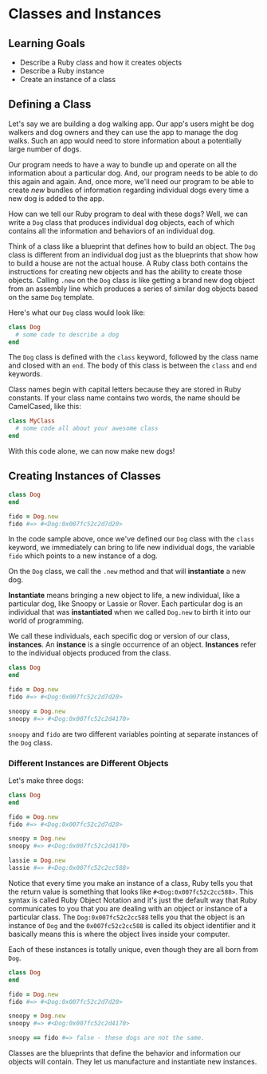 # Classes and Instances

## Learning Goals

- Describe a Ruby class and how it creates objects
- Describe a Ruby instance
- Create an instance of a class

## Defining a Class

Let's say we are building a dog walking app. Our app's users might be dog
walkers and dog owners and they can use the app to manage the dog walks. Such an
app would need to store information about a potentially large number of dogs.

Our program needs to have a way to bundle up and operate on all the information
about a particular dog. And, our program needs to be able to do this again and
again. And, once more, we'll need our program to be able to create _new_ bundles
of information regarding individual dogs every time a new dog is added to the
app.

How can we tell our Ruby program to deal with these dogs? Well, we can write a
`Dog` class that produces individual dog objects, each of which contains all the
information and behaviors of an individual dog.

Think of a class like a blueprint that defines how to build an object. The
`Dog` class is different from an individual dog just as the blueprints that show
how to build a house are not the actual house. A Ruby class both contains the
instructions for creating new objects and has the ability to create those
objects. Calling `.new` on the `Dog` class is like getting a brand new dog
object from an assembly line which produces a series of similar dog objects
based on the same `Dog` template.

Here's what our `Dog` class would look like:

```ruby
class Dog
  # some code to describe a dog
end
```

The `Dog` class is defined with the `class` keyword, followed by the class name
and closed with an `end`. The body of this class is between the `class` and
`end` keywords.

Class names begin with capital letters because they are stored in Ruby
constants. If your class name contains two words, the name should be CamelCased,
like this:

```ruby
class MyClass
  # some code all about your awesome class
end
```

With this code alone, we can now make new dogs!

## Creating Instances of Classes

```ruby
class Dog
end

fido = Dog.new
fido #=> #<Dog:0x007fc52c2d7d20>
```

In the code sample above, once we've defined our `Dog` class with the `class`
keyword, we immediately can bring to life new individual dogs, the variable
`fido` which points to a new instance of a dog.

On the `Dog` class, we call the `.new` method and that will **instantiate** a
new dog.

**Instantiate** means bringing a new object to life, a new individual, like a
particular dog, like Snoopy or Lassie or Rover. Each particular dog is an
individual that was **instantiated** when we called `Dog.new` to birth it into
our world of programming.

We call these individuals, each specific dog or version of our class,
**instances**. An **instance** is a single occurrence of an object.
**Instances** refer to the individual objects produced from the class.

```ruby
class Dog
end

fido = Dog.new
fido #=> #<Dog:0x007fc52c2d7d20>

snoopy = Dog.new
snoopy #=> #<Dog:0x007fc52c2d4170>
```

`snoopy` and `fido` are two different variables pointing at separate instances
of the `Dog` class.

### Different Instances are Different Objects

Let's make three dogs:

```ruby
class Dog
end

fido = Dog.new
fido #=> #<Dog:0x007fc52c2d7d20>

snoopy = Dog.new
snoopy #=> #<Dog:0x007fc52c2d4170>

lassie = Dog.new
lassie #=> #<Dog:0x007fc52c2cc588>
```

Notice that every time you make an instance of a class, Ruby tells you that the
return value is something that looks like `#<Dog:0x007fc52c2cc588>`. This syntax
is called Ruby Object Notation and it's just the default way that Ruby
communicates to you that you are dealing with an object or instance of a
particular class. The `Dog:0x007fc52c2cc588` tells you that the object is an
instance of `Dog` and the `0x007fc52c2cc588` is called its object identifier and
it basically means this is where the object lives inside your computer.

Each of these instances is totally unique, even though they are all born from
`Dog`.

```ruby
class Dog
end

fido = Dog.new
fido #=> #<Dog:0x007fc52c2d7d20>

snoopy = Dog.new
snoopy #=> #<Dog:0x007fc52c2d4170>

snoopy == fido #=> false - these dogs are not the same.
```

Classes are the blueprints that define the behavior and information our objects
will contain. They let us manufacture and instantiate new instances.
